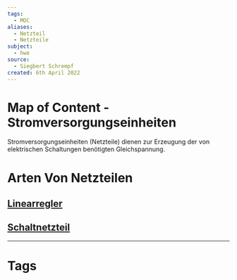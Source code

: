 ```yaml
---
tags:
  - MOC
aliases:
  - Netzteil
  - Netzteile
subject:
  - hwe
source:
  - Siegbert Schrempf
created: 6th April 2022
---
```


# Map of Content - Stromversorgungseinheiten

Stromversorgungseinheiten (Netzteile) dienen zur Erzeugung der von elektrischen Schaltungen benötigten Gleichspannung.

# Arten Von Netzteilen

## [Linearregler](Linearregler.md)

## [Schaltnetzteil](Schaltnetzteil.md)

---

# Tags